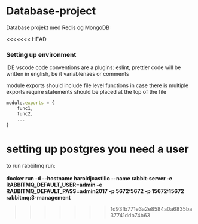 # Database-project
Database projekt med Redis og MongoDB

<<<<<<< HEAD
### Setting up environment
IDE vscode
code conventions are a plugins: eslint, prettier
code will be written in english, be it variablenaes or comments


module exports should include file level functions in case there is multiple exports 
require statements should be placed at the top of the file

```js
module.exports = {
    func1,
    func2,
    ...
}
``` 

setting up postgres you need a user 
=======

to run rabbitmq run: <br />
<br />
<b>
docker run -d --hostname haroldjcastillo --name rabbit-server -e RABBITMQ_DEFAULT_USER=admin -e RABBITMQ_DEFAULT_PASS=admin2017 -p 5672:5672 -p 15672:15672 rabbitmq:3-management
</b>
>>>>>>> 1d93fb771e3a2e8584a0a6835ba37741ddb74b63
